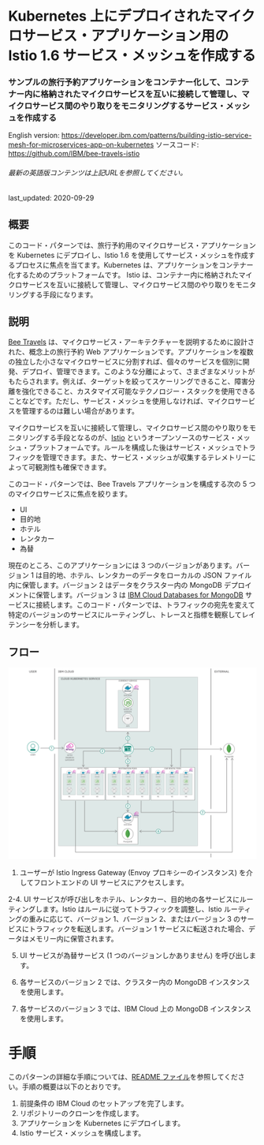 # Kubernetes 上にデプロイされたマイクロサービス・アプリケーション用の Istio 1.6 サービス・メッシュを作成する

### サンプルの旅行予約アプリケーションをコンテナー化して、コンテナー内に格納されたマイクロサービスを互いに接続して管理し、マイクロサービス間のやり取りをモニタリングするサービス・メッシュを作成する

English version: https://developer.ibm.com/patterns/building-istio-service-mesh-for-microservices-app-on-kubernetes
  ソースコード: https://github.com/IBM/bee-travels-istio

###### 最新の英語版コンテンツは上記URLを参照してください。
last_updated: 2020-09-29

 ## 概要

このコード・パターンでは、旅行予約用のマイクロサービス・アプリケーションを Kubernetes にデプロイし、Istio 1.6 を使用してサービス・メッシュを作成するプロセスに焦点を当てます。Kubernetes は、アプリケーションをコンテナー化するためのプラットフォームです。 Istio は、コンテナー内に格納されたマイクロサービスを互いに接続して管理し、マイクロサービス間のやり取りをモニタリングする手段になります。

## 説明

[Bee Travels](https://github.com/bee-travels) は、マイクロサービス・アーキテクチャーを説明するために設計された、概念上の旅行予約 Web アプリケーションです。アプリケーションを複数の独立した小さなマイクロサービスに分割すれば、個々のサービスを個別に開発、デプロイ、管理できます。このような分離によって、さまざまなメリットがもたらされます。例えば、ターゲットを絞ってスケーリングできること、障害分離を強化できること、カスタマイズ可能なテクノロジー・スタックを使用できることなどです。ただし、サービス・メッシュを使用しなければ、マイクロサービスを管理するのは難しい場合があります。

マイクロサービスを互いに接続して管理し、マイクロサービス間のやり取りをモニタリングする手段となるのが、[Istio](https://developer.ibm.com/jp/components/istio/) というオープンソースのサービス・メッシュ・プラットフォームです。ルールを構成した後はサービス・メッシュでトラフィックを管理できます。また、サービス・メッシュが収集するテレメトリーによって可観測性も確保できます。

このコード・パターンでは、Bee Travels アプリケーションを構成する次の 5 つのマイクロサービスに焦点を絞ります。

* UI
* 目的地
* ホテル
* レンタカー
* 為替

現在のところ、このアプリケーションには 3 つのバージョンがあります。バージョン 1 は目的地、ホテル、レンタカーのデータをローカルの JSON ファイル内に保管します。バージョン 2 はデータをクラスター内の MongoDB デプロイメントに保管します。バージョン 3 は [IBM Cloud Databases for MongoDB](https://cloud.ibm.com/catalog/services/databases-for-mongodb) サービスに接続します。このコード・パターンでは、トラフィックの宛先を変えて特定のバージョンのサービスにルーティングし、トレースと指標を観察してレイテンシーを分析します。

## フロー

![Bee Travels Istio サービス・メッシュのアーキテクチャー・フローを示す図](./images/bee-travels-istio-architecture-flow-diagram.png)

1. ユーザーが Istio Ingress Gateway (Envoy プロキシーのインスタンス) を介してフロントエンドの UI サービスにアクセスします。

2-4. UI サービスが呼び出しをホテル、レンタカー、目的地の各サービスにルーティングします。Istio はルールに従ってトラフィックを調整し、Istio ルーティングの重みに応じて、バージョン 1、バージョン 2、またはバージョン 3 のサービスにトラフィックを転送します。バージョン 1 サービスに転送された場合、データはメモリー内に保管されます。

5. UI サービスが為替サービス (1 つのバージョンしかありません) を呼び出します。

6. 各サービスのバージョン 2 では、クラスター内の MongoDB インスタンスを使用します。

7. 各サービスのバージョン 3 では、IBM Cloud 上の MongoDB インスタンスを使用します。

# 手順

このパターンの詳細な手順については、[README ファイル](https://github.com/IBM/bee-travels-istio/blob/master/README.md)を参照してください。手順の概要は以下のとおりです。

1. 前提条件の IBM Cloud のセットアップを完了します。
1. リポジトリーのクローンを作成します。
1. アプリケーションを Kubernetes にデプロイします。
1. Istio サービス・メッシュを構成します。
